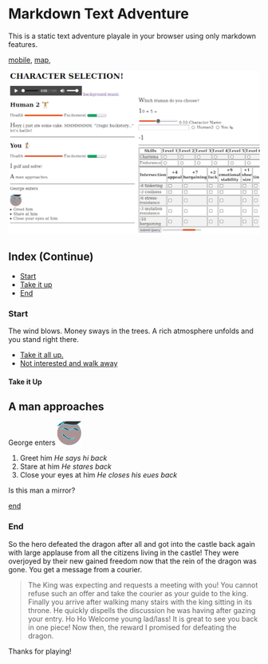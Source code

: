 # Markdown Text Adventure
This is a static text adventure playale in your browser using only markdown features. 

[mobile](mobile), [map](map), 

[![character select](characte_select_preview.png)](character_select)

## Index (Continue)
- [Start](#start)
- [Take it up](#take-it-up)
- [End](#end)

### Start
The wind blows. Money sways in the trees. A rich atmosphere unfolds and you stand right there. 
- [Take it all up.](#take-it-up)
- [Not interested and walk away](#end)

#### Take it Up
A man approaches
---
George enters
![portrait](portrait.png)
1. Greet him *He says hi back*
2. Stare at him *He stares back*
3. Close your eyes at him *He closes his eues back*

Is this man a mirror?

[end](#end)



### End
So the hero defeated the dragon after all and got into the castle back again with large applause from all the citizens living in the castle! They were overjoyed by their new gained freedom now that the rein of the dragon was gone. You get a message from a courier.
> The King was expecting and requests a meeting with you!
You cannot refuse such an offer and take the courier as your guide to the king. Finally you arrive after walking many stairs with the king sitting in its throne. He quickly dispells the discussion he was having after gazing your entry.
> Ho Ho Welcome young lad/lass! It is great to see you back in one piece! Now then, the reward I promised for defeating the dragon. 

Thanks for playing!

